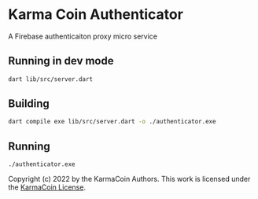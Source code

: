 # Karma Coin Authenticator
A Firebase authenticaiton proxy micro service

## Running in dev mode
```bash
dart lib/src/server.dart
```

## Building 
```bash
dart compile exe lib/src/server.dart -o ./authenticator.exe
```

## Running
```
./authenticator.exe
```

Copyright (c) 2022 by the KarmaCoin Authors. This work is licensed under the [KarmaCoin License](https://github.com/karma-coin/.github/blob/main/LICENSE).
